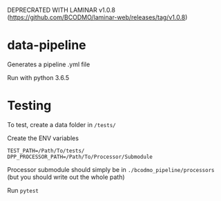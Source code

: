 DEPRECRATED WITH LAMINAR v1.0.8 (https://github.com/BCODMO/laminar-web/releases/tag/v1.0.8)



# data-pipeline
Generates a pipeline .yml file

Run with python 3.6.5

# Testing

To test, create a data folder in `/tests/`


Create the ENV variables 
```
TEST_PATH=/Path/To/tests/
DPP_PROCESSOR_PATH=/Path/To/Processor/Submodule
```

Processor submodule should simply be in `./bcodmo_pipeline/processors` (but you should write out the whole path)

Run `pytest`

